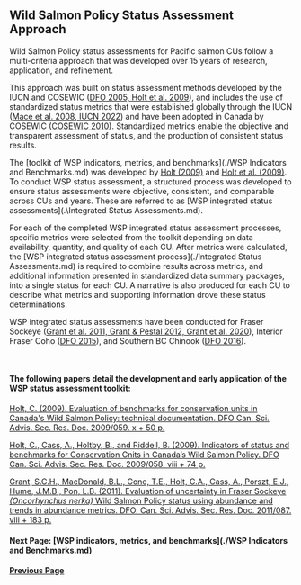 <br>

## Wild Salmon Policy Status Assessment Approach


Wild Salmon Policy status assessments for Pacific salmon CUs follow a multi-criteria approach that was developed over 15 years of research, application, and refinement. 

This approach was built on status assessment methods developed by the IUCN and COSEWIC ([DFO 2005, Holt et al. 2009](./References.md)), and includes the use of standardized 
status metrics that were established globally through the IUCN ([Mace et al. 2008, IUCN 2022](./References.md)) and have been adopted in Canada by COSEWIC ([COSEWIC 2010](./References.md)). 
Standardized metrics enable the objective and transparent assessment of status, and the production of consistent status results. 

The [toolkit of WSP indicators, metrics, and benchmarks](./WSP Indicators and Benchmarks.md) was developed by [Holt (2009)](./References.md) and [Holt et al. (2009)](./References.md). To conduct WSP status assessment, a structured process was developed to ensure status assessments were objective, consistent, and comparable across CUs and years. These are referred to as [WSP integrated status assessments](.\Integrated Status Assessments.md).

For each of the completed WSP integrated status assessment processes, specific metrics were selected from the toolkit depending on data availability, quantity, and quality of each CU. After metrics were 
calculated, the [WSP integrated status assessment process](./Integrated Status Assessments.md) is required to combine results across metrics, and additional information presented in standardized data summary packages, into a single status for each CU. A narrative is also produced for each CU to describe what metrics and supporting information drove these status determinations.

WSP integrated status assessments have been conducted for Fraser Sockeye ([Grant et al. 2011, Grant & Pestal 2012, Grant et al. 2020](./References.md)), 
Interior Fraser Coho ([DFO 2015](./References.md)), and Southern BC Chinook ([DFO 2016](./References.md)). 

<br>

#### The following papers detail the development and early application of the WSP status assessment toolkit:

<a href="https://waves-vagues.dfo-mpo.gc.ca/library-bibliotheque/339102.pdf">Holt, C. (2009). Evaluation of benchmarks for conservation units in 
Canada's Wild Salmon Policy: technical documentation. DFO Can. Sci. Advis. Sec. Res. Doc. 2009/059. x + 50 p.</a>

<a href="https://waves-vagues.dfo-mpo.gc.ca/library-bibliotheque/339096.pdf">Holt, C., Cass, A., Holtby, B., and Riddell, B. (2009). Indicators of 
status and benchmarks for Conservation Cnits in Canada’s Wild Salmon Policy. DFO Can. Sci. Advis. Sec. Res. Doc. 2009/058. viii + 74 p.</a> 

<a href="">Grant, S.C.H., MacDonald, B.L., Cone, T.E., Holt, C.A., Cass, A., Porszt, E.J., Hume, J.M.B., Pon, L.B. (2011). Evaluation of uncertainty in Fraser Sockeye 
<i>(Oncorhynchus nerka)</i> Wild Salmon Policy status using abundance and trends in abundance metrics. DFO. Can. Sci. Advis. Sec. Res. Doc. 2011/087. viii + 183 p.</a> 

#### Next Page: [WSP indicators, metrics, and benchmarks](./WSP Indicators and Benchmarks.md)
#### [Previous Page](./index.md)
